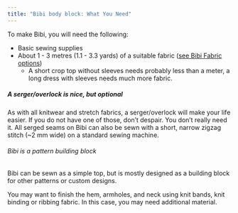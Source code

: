 ```yaml
---
title: "Bibi body block: What You Need"
---
```


To make Bibi, you will need the following:

- Basic sewing supplies
- About 1 - 3 metres (1.1 - 3.3 yards) of a suitable fabric ([see Bibi Fabric options](/docs/designs/bibi/fabric/))
  - A short crop top without sleeves needs probably less than a meter, a long dress with sleeves needs much more fabric.

<Note>

##### A serger/overlock is nice, but optional

As with all knitwear and stretch fabrics, a serger/overlock will make your life easier.
If you do not have one of those, don’t despair. You don’t really need it. All serged seams on Bibi can also be sewn with a short, narrow zigzag stitch (~2 mm wide) on a standard sewing machine.

</Note>

<Note>

###### Bibi is a pattern building block

Bibi can be sewn as a simple top, but is mostly designed as a building block for other patterns or custom designs.

You may want to finish the hem, armholes, and neck using knit bands, knit binding or ribbing fabric. In this case, you may need additional material. 

</Note>
